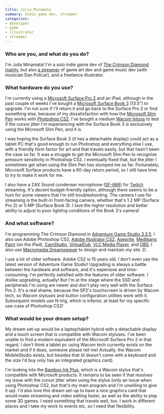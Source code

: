 ```yaml
---
title: Julia Minamata
summary: Indie game dev, streamer 
categories:
- developer 
- game
- illustrator
- streamer
---
```


### Who are you, and what do you do?

I'm Julia Minamata! I'm a solo indie game dev of [The Crimson Diamond mainly][the-crimson-diamond], but also [a streamer](https://www.twitch.tv/a_maplemystery "Julia's Twitch account.") of game art dev and game music dev (with musician Dan Policar), and a freelance illustrator.

### What hardware do you use?

I'm currently using a [Microsoft Surface Pro 2][surface-pro-2] and an iPad, although in the past couple of weeks I've bought a [Microsoft Surface Book 3][surface-pro-3] (13.5") to upgrade. I'm not sure if I'll return it and go back to the Surface Pro 2 or find something else, because of my dissatisfaction with how the [Microsoft Slim Pen][surface-slim-pen] works with [Photoshop CS2][photoshop]. I've bought a medium [Wacom Intuos][intuos] to test if the cursor jitter I'm experiencing with the Surface Book 3 is exclusively using the Microsoft Slim Pen, and it is.

I was hoping the Surface Book 3 (it has a detachable display) could act as a tablet PC that's good enough to run Photoshop and everything else I use, with a friendly form factor for art and that travels easily, but that hasn't been the case so far. It was a struggle to get the Microsoft Slim Pen to recognize pressure sensitivity in Photoshop CS2. I eventually fixed that, but the jitter I sometimes get when using the Slim Pen has stumped me so far. Fortunately, Microsoft Surface products have a 60-day return period, so I still have time to try to make it work for me.

I also have a ZAX Sound condenser microphone ([SF-666][]) for [Twitch][] streaming. It's decent budget-friendly option, although there seems to be a hum for some viewers that I'm still troubleshooting. The camera I use for streaming is the built-in front-facing camera, whether that's 1.2 MP (Surface Pro 2) or 5 MP (Surface Book 3). I love the higher resolution and better ability to adjust to poor lighting conditions of the Book 3's camera!

### And what software?

I'm programming The Crimson Diamond in [Adventure Game Studio 3.3.5][adventure-game-studio]. I also use Adobe Photoshop CS2, [Adobe Illustrator CS2][illustrator], [Aseprite][], [Medibang Paint][medibang-paint-ios] (on the iPad), [CamStudio][], [VirtualDub][], [VLC Media Player][vlc], and [OBS][obs-studio]. I also use [Macromedia Dreamweaver][dreamweaver] to design and maintain my site :D.

I use a lot of older software. Adobe CS2 is 15 years old. I don't even use the latest version of Adventure Game Studio! Upgrading is always a battle between the hardware and software, and it's expensive and time-consuming. I'm perfectly satisfied with the features of older software. I dislike upgrading, actually! But I'm at the stage where the SSD and peripherals I'm using are newer and don't play very well with the Surface Pro 2. It's a real shame, because the SP2's touchscreen is driven by Wacom tech, so Wacom styluses and button configuration utilities work with it. Subsequent models use N-trig, which is inferior, at least for my specific use-case of Photoshop CS2!

### What would be your dream setup?

My dream set-up would be a laptop/tablet hybrid with a detachable display and a touch screen that is compatible with Wacom styluses. I've been unable to find a modern equivalent of the Microsoft Surface Pro 2 in that regard. I don't think a tablet pc using Wacom tech currently exists on the market and if it does, someone please tell me! Actually, the Wacom MobileStudio exists, but besides that (it doesn't come with a keyboard and the size I'd buy only has an integrated graphics card).

I'm looking into the [Bamboo Ink Plus][bamboo-ink-plus], which is a Wacom stylus that's compatible with Microsoft products. It remains to be seen if that resolves my issue with the cursor jitter when using the stylus (only an issue when using Photoshop CS2, but that's my main program and I'm unwilling to give it up). I'd also love this dream set-up to have a nice graphics card that would make streaming and video editing faster, as well as the ability to play some 3D games. I need something that travels well, too. I work in different places and I take my work to events etc, so I need that flexibility.

[adventure-game-studio]: https://www.adventuregamestudio.co.uk/ "A GUI for creating point-and-click games."
[aseprite]: https://www.aseprite.org/ "A pixel editor and animation tool."
[bamboo-ink-plus]: https://www.wacom.com/en-us/products/stylus/bamboo-ink-plus "A digital stylus for Windows."
[camstudio]: https://en.wikipedia.org/wiki/CamStudio "Streaming software for Windows."
[dreamweaver]: https://www.adobe.com/products/dreamweaver.html "A WYSIWYG editor."
[illustrator]: https://www.adobe.com/products/illustrator.html "A vector graphics editor."
[intuos]: https://www.wacom.com/en-us/products/pen-tablets/intuos "A pen tablet."
[medibang-paint-ios]: https://apps.apple.com/au/app/medibang-paint-for-ipad/id1003588804 "A painting app."
[obs-studio]: https://obsproject.com/ "Video recording and streaming software."
[photoshop]: https://www.adobe.com/products/photoshop.html "A bitmap image editor."
[sf-666]: https://zaxsound.com/product/sf-666-multimedia-studio-wired-condenser-microphone-with-tripod-stand/ "A wired condenser microphone."
[surface-pro-2]: https://en.wikipedia.org/wiki/Surface_Pro_2 "A Windows 8 tablet."
[surface-pro-3]: https://en.wikipedia.org/wiki/Microsoft_Surface_Pro_3 "A 12 inch Windows 8.1 Pro tablet."
[surface-slim-pen]: https://www.microsoft.com/en-us/p/surface-slim-pen/8mn7mp9nqdlk "A stylus for Surface devices."
[the-crimson-diamond]: https://www.thecrimsondiamond.com/ "A mystery adventure game."
[twitch]: https://www.twitch.tv/ "A video broadcasting service."
[virtualdub]: http://www.virtualdub.org/ "A video capture and processing tool for Windows."
[vlc]: http://www.videolan.org/vlc/ "An open-source media player."
